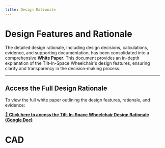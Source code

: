 ```yaml
---
title: Design Rationale
---
```


<link rel="stylesheet" href="assets/style.css">

# Design Features and Rationale


The detailed design rationale, including design decisions, calculations, evidence, and supporting documentation, has been consolidated into a comprehensive **White Paper**. This document provides an in-depth explanation of the Tilt-In-Space Wheelchair's design features, ensuring clarity and transparency in the decision-making process.

---

## Access the Full Design Rationale

To view the full white paper outlining the design features, rationale, and evidence:

**[🔗 Click here to access the Tilt-In-Space Wheelchair Design Rationale (Google Doc)](https://docs.google.com/document/d/YOUR_DOC_ID_HERE)**  

# CAD 


